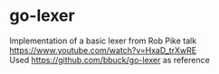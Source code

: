 # go-lexer
Implementation of a basic lexer from Rob Pike talk https://www.youtube.com/watch?v=HxaD_trXwRE</br>
Used https://github.com/bbuck/go-lexer as reference
